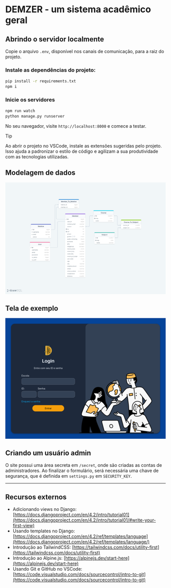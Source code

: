 # DEMZER - um sistema acadêmico geral

## Abrindo o servidor localmente

Copie o arquivo `.env`, disponível nos canais de comunicação, para a raiz do projeto.

### Instale as dependências do projeto:

```sh
pip install -r requirements.txt
npm i
```

### Inicie os servidores

```sh
npm run watch
python manage.py runserver
```

No seu navegador, visite `http://localhost:8000` e comece a testar.

> [!TIP]
> Ao abrir o projeto no VSCode, instale as extensões sugeridas pelo projeto. Isso ajuda a padronizar o estilo de código e agilizam a sua produtividade com as tecnologias utilizadas.

## Modelagem de dados

![diagrama conceitual da base de dados](assets/db-diagram.png)

## Tela de exemplo

![tela de login](assets/login-screenshot.png)

## Criando um usuário admin

O site possui uma área secreta em `/secret`, onde são criadas as contas de administradores. Ao finalizar o formulário, será necessária uma chave de segurança, que é definida em `settings.py` em `SECURITY_KEY`.

---

## Recursos externos

- Adicionando views no Django: [https://docs.djangoproject.com/en/4.2/intro/tutorial01](https://docs.djangoproject.com/en/4.2/intro/tutorial01/#write-your-first-view)
- Usando templates no Django: [https://docs.djangoproject.com/en/4.2/ref/templates/language](https://docs.djangoproject.com/en/4.2/ref/templates/language/)
- Introdução ao TailwindCSS: [https://tailwindcss.com/docs/utility-first](https://tailwindcss.com/docs/utility-first)
- Introdução ao Alpine.js: [https://alpinejs.dev/start-here](https://alpinejs.dev/start-here)
- Usando Git e GitHub no VSCode: [https://code.visualstudio.com/docs/sourcecontrol/intro-to-git](https://code.visualstudio.com/docs/sourcecontrol/intro-to-git)
